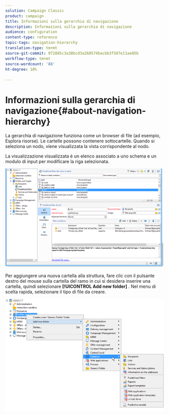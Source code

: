 ```yaml
---
solution: Campaign Classic
product: campaign
title: Informazioni sulla gerarchia di navigazione
description: Informazioni sulla gerarchia di navigazione
audience: configuration
content-type: reference
topic-tags: navigation-hierarchy
translation-type: tm+mt
source-git-commit: 972885c3a38bcd3a260574bacbb3f507e11ae05b
workflow-type: tm+mt
source-wordcount: '88'
ht-degree: 10%

---
```



# Informazioni sulla gerarchia di navigazione{#about-navigation-hierarchy}

La gerarchia di navigazione funziona come un browser di file (ad esempio, Esplora risorse). Le cartelle possono contenere sottocartelle. Quando si seleziona un nodo, viene visualizzata la vista corrispondente al nodo.

La visualizzazione visualizzata è un elenco associato a uno schema e un modulo di input per modificare la riga selezionata.

![](assets/d_ncs_integration_navigation.png)

Per aggiungere una nuova cartella alla struttura, fare clic con il pulsante destro del mouse sulla cartella del ramo in cui si desidera inserire una cartella, quindi selezionare **[!UICONTROL Add new folder]** . Nel menu di scelta rapida, selezionare il tipo di file da creare.

![](assets/d_ncs_integration_navigation_create.png)

